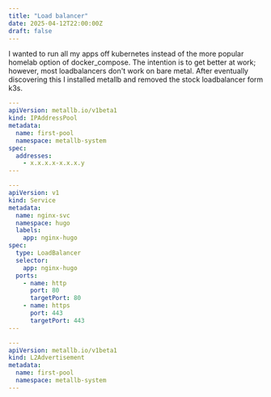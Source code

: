 ```yaml
---
title: "Load balancer"
date: 2025-04-12T22:00:00Z
draft: false
---
```


I wanted to run all my apps off kubernetes instead of the more popular homelab option of docker_compose. The intention is to get better at work; however, most loadbalancers don't work on bare metal. After eventually discovering this I installed metallb and removed the stock loadbalancer form k3s. 

```yaml
---
apiVersion: metallb.io/v1beta1
kind: IPAddressPool
metadata:
  name: first-pool
  namespace: metallb-system
spec:
  addresses:
    - x.x.x.x-x.x.x.y
---
```
```yaml
---
apiVersion: v1
kind: Service
metadata:
  name: nginx-svc
  namespace: hugo
  labels:
    app: nginx-hugo
spec:
  type: LoadBalancer
  selector:
    app: nginx-hugo
  ports:
    - name: http
      port: 80
      targetPort: 80
    - name: https
      port: 443
      targetPort: 443
---
```
```yaml
---
apiVersion: metallb.io/v1beta1
kind: L2Advertisement
metadata:
  name: first-pool
  namespace: metallb-system
---
